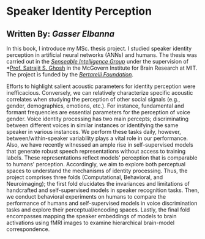 # Speaker Identity Perception
## Written By: *Gasser Elbanna*

In this book, I introduce my MSc. thesis project. I studied speaker identity perception in artificial neural networks (ANNs) and humans. The thesis was carried out in the *[Senseable Intelligence Group](https://sensein.group/)* under the supervision of *[Prof. Satrajit S. Ghosh](https://mcgovern.mit.edu/profile/satrajit-ghosh/) in the McGovern Institute for Brain Research at MIT. The project is funded by the *[Bertarelli Foundation](https://bertarelli.hms.harvard.edu/people/gasser-elbanna)*.

Efforts to highlight salient acoustic parameters for identity perception were inefficacious. Conversely, we can relatively characterize specific acoustic correlates when studying the perception of other social signals (e.g., gender, demographics, emotions, etc.). For instance, fundamental and formant frequencies are essential parameters for the perception of voice gender. Voice identity processing has two main percepts; discriminating between different voices in similar instances or identifying the same speaker in various instances. We perform these tasks daily, however, between/within-speaker variability plays a vital role in our performance. Also, we have recently witnessed an ample rise in self-supervised models that generate robust speech representations without access to training labels. These representations reflect models' perception that is comparable to humans' perception. Accordingly, we aim to explore both perceptual spaces to understand the mechanisms of identity processing. Thus, the project comprises three folds (Computational, Behavioral, and Neuroimaging); the first fold elucidates the invariances and limitations of handcrafted and self-supervised models in speaker recognition tasks. Then, we conduct behavioral experiments on humans to compare the performance of humans and self-supervised models in voice discrimination tasks and explore their perceptual/encoding spaces. Lastly, the final fold encompasses mapping the speaker embeddings of models to brain activations using fMRI images to examine hierarchical brain-model correspondence.

```{tableofcontents}
```

